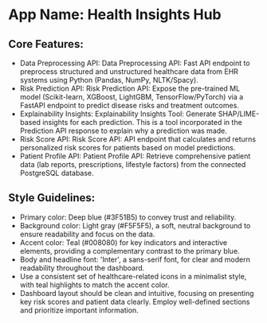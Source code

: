 # **App Name**: Health Insights Hub

## Core Features:

- Data Preprocessing API: Data Preprocessing API: Fast API endpoint to preprocess structured and unstructured healthcare data from EHR systems using Python (Pandas, NumPy, NLTK/Spacy).
- Risk Prediction API: Risk Prediction API: Expose the pre-trained ML model (Scikit-learn, XGBoost, LightGBM, TensorFlow/PyTorch) via a FastAPI endpoint to predict disease risks and treatment outcomes.
- Explainability Insights: Explainability Insights Tool: Generate SHAP/LIME-based insights for each prediction. This is a tool incorporated in the Prediction API response to explain why a prediction was made.
- Risk Score API: Risk Score API: API endpoint that calculates and returns personalized risk scores for patients based on model predictions.
- Patient Profile API: Patient Profile API: Retrieve comprehensive patient data (lab reports, prescriptions, lifestyle factors) from the connected PostgreSQL database.

## Style Guidelines:

- Primary color: Deep blue (#3F51B5) to convey trust and reliability.
- Background color: Light gray (#F5F5F5), a soft, neutral background to ensure readability and focus on the data.
- Accent color: Teal (#008080) for key indicators and interactive elements, providing a complementary contrast to the primary blue.
- Body and headline font: 'Inter', a sans-serif font, for clear and modern readability throughout the dashboard.
- Use a consistent set of healthcare-related icons in a minimalist style, with teal highlights to match the accent color.
- Dashboard layout should be clean and intuitive, focusing on presenting key risk scores and patient data clearly. Employ well-defined sections and prioritize important information.